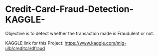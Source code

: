 # Credit-Card-Fraud-Detection-KAGGLE-
Objective is to detect whether the transaction made is Fraudulent or not.

KAGGLE link for this Project: https://www.kaggle.com/mlg-ulb/creditcardfraud

